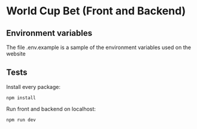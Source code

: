 # World Cup Bet (Front and Backend)

## Environment variables

The file .env.example is a sample of the environment variables used on the website

## Tests

Install every package:
```
npm install
```

Run front and backend on localhost:

```
npm run dev
```




